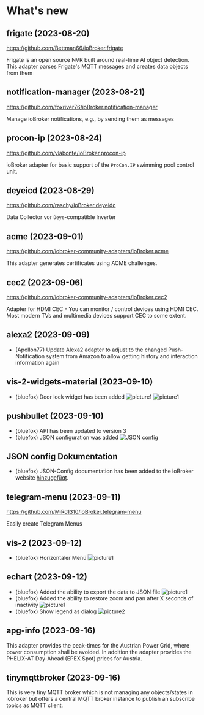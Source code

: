 # What's new

## frigate (2023-08-20)
https://github.com/Bettman66/ioBroker.frigate

Frigate is an open source NVR built around real-time AI object detection. This adapter parses Frigate's MQTT messages and creates data objects from them

## notification-manager (2023-08-21)
https://github.com/foxriver76/ioBroker.notification-manager

Manage ioBroker notifications, e.g., by sending them as messages

## procon-ip (2023-08-24)
https://github.com/ylabonte/ioBroker.procon-ip

ioBroker adapter for basic support of the `ProCon.IP` swimming pool control unit. 

## deyeicd (2023-08-29)
https://github.com/raschy/ioBroker.deyeidc

Data Collector vor `Deye`-compatible Inverter

## acme (2023-09-01)
https://github.com/iobroker-community-adapters/ioBroker.acme

This adapter generates certificates using ACME challenges.

## cec2 (2023-09-06)
https://github.com/iobroker-community-adapters/ioBroker.cec2

Adapter for HDMI CEC - You can monitor / control devices using HDMI CEC. Most modern TVs and multimedia devices support CEC to some extent.

## alexa2 (2023-09-09)
* (Apollon77) Update Alexa2 adapter to adjust to the changed Push-Notification system from Amazon to allow getting history and interaction information again

## vis-2-widgets-material (2023-09-10)
* (bluefox) Door lock widget has been added
    ![picture1](media/2023_09_10_vis-2-widgets-material-lock-1.png)
    ![picture1](media/2023_09_10_vis-2-widgets-material-lock-2.png)

## pushbullet (2023-09-10)
* (bluefox) API has been updated to version 3
* (bluefox) JSON configuration was added
 ![JSON config](media/2023_09_10_pushbullet.png)

## JSON config Dokumentation
* (bluefox) JSON-Config documentation has been added to the ioBroker website [hinzugefügt](https://www.iobroker.net/#en/documentation/dev/adapterjsonconfig.md). 

## telegram-menu (2023-09-11)
https://github.com/MiRo1310/ioBroker.telegram-menu

Easily create Telegram Menus

## vis-2 (2023-09-12)
* (bluefox) Horizontaler Menü
    ![picture1](media/2023_09_12_vis-2-menu.png)

## echart (2023-09-12)
* (bluefox) Added the ability to export the data to JSON file
    ![picture1](media/2023_09_12_echart-1.png)
* (bluefox) Added the ability to restore zoom and pan after X seconds of inactivity
    ![picture1](media/2023_09_12_echart-2.png)
* (bluefox) Show legend as dialog
  ![picture2](media/2023_09_13_echart-3.png)

## apg-info (2023-09-16)
This adapter provides the peak-times for the Austrian Power Grid, where power consumption shall be avoided. In addition the adapter provides the PHELIX-AT Day-Ahead (EPEX Spot) prices for Austria.

## tinymqttbroker (2023-09-16)
This is very tiny MQTT broker which is not managing any objects/states in iobroker but offers a central MQTT broker instance to publish an subscribe topics as MQTT client. 





